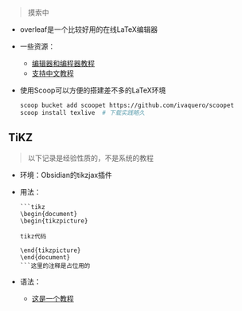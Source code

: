 >摸索中

+ overleaf是一个比较好用的在线LaTeX编辑器
+ 一些资源：
	+ [编辑器和编程器教程](https://zhuanlan.zhihu.com/p/508823527)
	+ [支持中文教程](https://jingyan.baidu.com/article/ff411625e229d512e482379c.html)

+ 使用Scoop可以方便的搭建差不多的LaTeX环境
	```bash
	scoop bucket add scoopet https://github.com/ivaquero/scoopet
	scoop install texlive  # 下载实践略久
	```

## TiKZ
>以下记录是经验性质的，不是系统的教程

+ 环境：Obsidian的tikzjax插件
+ 用法：
	```
	```tikz
	\begin{document}
	\begin{tikzpicture}

	tikz代码

	\end{tikzpicture}
	\end{document}
	```这里的注释是占位用的
	```


+ 语法：
	+ [这是一个教程](https://zhuanlan.zhihu.com/p/127155579)